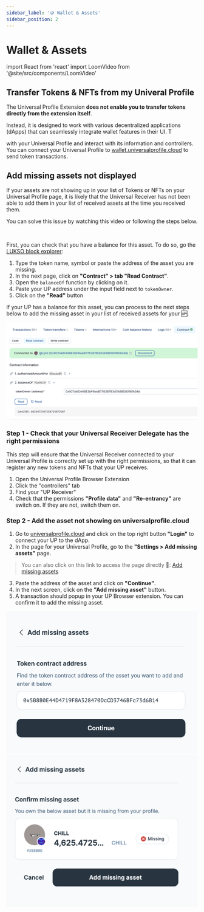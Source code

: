 ```yaml
---
sidebar_label: '🪙 Wallet & Assets'
sidebar_position: 2
---
```


# Wallet & Assets

import React from 'react'
import LoomVideo from '@site/src/components/LoomVideo'

## Transfer Tokens & NFTs from my Univeral Profile

The Universal Profile Extension **does not enable you to transfer tokens directly from the extension itself**.

Instead, it is designed to work with various decentralized applications (dApps) that can seamlessly integrate wallet features in their UI. T

with your Universal Profile and interact with its information and controllers. You can connect your Universal Profile to [wallet.universalprofile.cloud](https://wallet.universalprofile.cloud/) to send token transactions.

<LoomVideo src="https://www.loom.com/embed/47b4f4e671b248219cac48726358a791?sid=a88bd596-8860-4677-83c9-33384ccfdcb1" />

## Add missing assets not displayed

If your assets are not showing up in your list of Tokens or NFTs on your Universal Profile page, it is likely that the Universal Receiver has not been able to add them in your list of received assets at the time you received them.

You can solve this issue by watching this video or following the steps below.

<LoomVideo src="https://www.loom.com/embed/ff12158265e6482d837d5f9d420b87dd?sid=a88bd596-8860-4677-83c9-33384ccfdcb1" />

<br/>

First, you can check that you have a balance for this asset. To do so, go the [LUKSO block explorer](https://explorer.lukso.network):

1. Type the token name, symbol or paste the address of the asset you are missing.
2. In the next page, click on **"Contract" > tab "Read Contract"**.
3. Open the `balanceOf` function by clicking on it.
4. Paste your UP address under the input field next to `tokenOwner`.
5. Click on the **"Read"** button

If your UP has a balance for this asset, you can process to the next steps below to add the missing asset in your list of received assets for your 🆙.

![Show balance of asset on Blockscout](/img/universalprofilecloud/see-asset-balance-blockscout.png)

### Step 1 - Check that your Universal Receiver Delegate has the right permissions

This step will ensure that the Universal Receiver connected to your Universal Profile is correctly set up with the right permissions, so that it can register any new tokens and NFTs that your UP receives.

1. Open the Universal Profile Browser Extension
2. Click the "controllers" tab
3. Find your "UP Receiver"
4. Check that the permissions **"Profile data"** and **"Re-entrancy"** are switch on. If they are not, switch them on.

### Step 2 - Add the asset not showing on universalprofile.cloud

1. Go to [universalprofile.cloud](https://universalprofile.cloud/) and click on the top right button **"Login"** to connect your UP to the dApp.
2. In the page for your Universal Profile, go to the **"Settings > Add missing assets"** page.

> You can also click on this link to access the page directly 🙂: [Add missing assets](https://universalprofile.cloud/settings/missing-assets)

3. Paste the address of the asset and click on **"Continue"**.
4. In the next screen, click on the **"Add missing asset"** button.
5. A transaction should popup in your UP Browser extension. You can confirm it to add the missing asset.

![Add missing asset input field](/img/universalprofilecloud/add-missing-asset-input-field.png)
![Add missing asset screen](/img/universalprofilecloud/add-missing-asset-screen.png)
